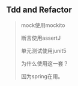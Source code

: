 ## Tdd and Refactor
> mock使用mockito<p>
> 断言使用assertJ<p>
> 单元测试使用junit5<p>
> 为什么使用这一套？<p>
> 因为spring在用。<p>